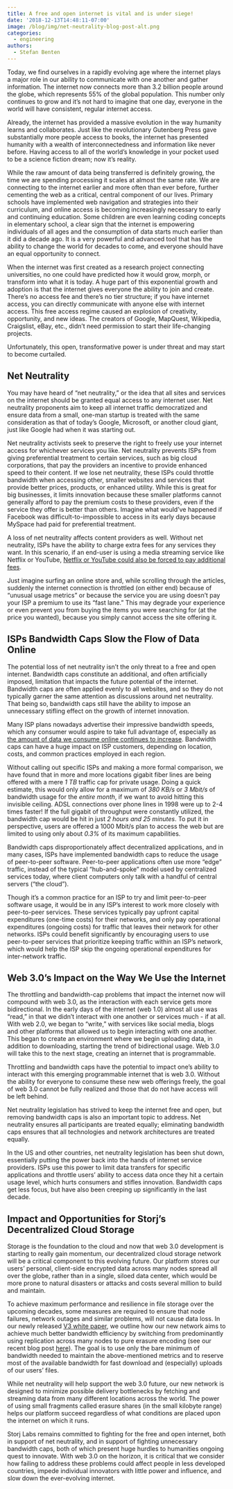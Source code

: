 ```yaml
---
title: A free and open internet is vital and is under siege!
date: '2018-12-13T14:48:11-07:00'
image: /blog/img/net-neutrality-blog-post-alt.png
categories:
  - engineering
authors:
  - Stefan Benten
---
```

Today, we find ourselves in a rapidly evolving age where the internet plays a major role in our ability to communicate with one another and gather information. The internet now connects more than 3.2 billion people around the globe, which represents 55% of the global population. This number only continues to grow and it’s not hard to imagine that one day, everyone in the world will have consistent, regular internet access. 

Already, the internet has provided a massive evolution in the way humanity learns and collaborates. Just like the revolutionary Gutenberg Press gave substantially more people access to books, the internet has presented humanity with a wealth of interconnectedness and information like never before. Having access to all of the world’s knowledge in your pocket used to be a science fiction dream; now it’s reality.

While the raw amount of data being transferred is definitely growing, the time we are spending processing it scales at almost the same rate. We are connecting to the internet earlier and more often than ever before, further cementing the web as a critical, central component of our lives. Primary schools have implemented web navigation and strategies into their curriculum, and online access is becoming increasingly necessary to early and continuing education. Some children are even learning coding concepts in elementary school, a clear sign that the internet is empowering individuals of all ages and the consumption of data starts much earlier than it did a decade ago. It is a very powerful and advanced tool that has the ability to change the world for decades to come, and everyone should have an equal opportunity to connect.

When the internet was first created as a research project connecting universities, no one could have predicted how it would grow, morph, or transform into what it is today. A huge part of this exponential growth and adoption is that the internet gives everyone the ability to join and create. There’s no access fee and there’s no tier structure; if you have internet access, you can directly communicate with anyone else with internet access. This free access regime caused an explosion of creativity, opportunity, and new ideas. The creators of Google, MapQuest, Wikipedia, Craigslist, eBay, etc., didn’t need permission to start their life-changing projects.

Unfortunately, this open, transformative power is under threat and may start to become curtailed.

## Net Neutrality

You may have heard of “net neutrality,” or the idea that all sites and services on the internet should be granted equal access to any internet user. Net neutrality proponents aim to keep all internet traffic democratized and ensure data from a small, one-man startup is treated with the same consideration as that of today’s Google, Microsoft, or another cloud giant, just like Google had when it was starting out.

Net neutrality activists seek to preserve the right to freely use your internet access for whichever services you like. Net neutrality prevents ISPs from giving preferential treatment to certain services, such as big cloud corporations, that pay the providers an incentive to provide enhanced speed to their content. If we lose net neutrality, these ISPs could throttle bandwidth when accessing other, smaller websites and services that provide better prices, products, or enhanced utility. While this is great for big businesses, it limits innovation because these smaller platforms cannot generally afford to pay the premium costs to these providers, even if the service they offer is better than others. Imagine what would’ve happened if Facebook was difficult-to-impossible to access in its early days because MySpace had paid for preferential treatment. 

A loss of net neutrality affects content providers as well. Without net neutrality, ISPs have the ability to charge extra fees for any services they want. In this scenario, if an end-user is using a media streaming service like Netflix or YouTube, [Netflix or YouTube could also be forced to pay additional fees](https://arstechnica.com/information-technology/2014/04/after-netflix-pays-comcast-speeds-improve-65/). 

Just imagine surfing an online store and, while scrolling through the articles, suddenly the internet connection is throttled (on either end) because of “unusual usage metrics” or because the service you are using doesn’t pay your ISP a premium to use its “fast lane.” This may degrade your experience or even prevent you from buying the items you were searching for (at the price you wanted), because you simply cannot access the site offering it. 

## ISPs Bandwidth Caps Slow the Flow of Data Online

The potential loss of net neutrality isn’t the only threat to a free and open internet. Bandwidth caps constitute an additional, and often artificially imposed, limitation that impacts the future potential of the internet. Bandwidth caps are often applied evenly to all websites, and so they do not typically garner the same attention as discussions around net neutrality. That being so, bandwidth caps still have the ability to impose an unnecessary stifling effect on the growth of internet innovation.

Many ISP plans nowadays advertise their impressive bandwidth speeds, which any consumer would aspire to take full advantage of, especially as [the amount of data we consume online continues to increase](https://www.internetworldstats.com/stats.htm). Bandwidth caps can have a huge impact on ISP customers, depending on location, costs, and common practices employed in each region. 

Without calling out specific ISPs and making a more formal comparison, we have found that in more and more locations gigabit fiber lines are being offered with a mere _1 TB_ traffic cap for private usage. Doing a quick estimate, this would only allow for a maximum of _380 KB/s_ or _3 Mbit/s_ of bandwidth usage for the _entire month_, if we want to avoid hitting this invisible ceiling. ADSL connections over phone lines in 1998 were up to 2-4 times faster! If the full gigabit of throughput were constantly utilized, the bandwidth cap would be hit in just _2 hours and 25 minutes_. To put it in perspective, users are offered a 1000 Mbit/s plan to access the web but are limited to using only about _0.3%_ of its maximum capabilities. 

Bandwidth caps disproportionately affect decentralized applications, and in many cases, ISPs have implemented bandwidth caps to reduce the usage of peer-to-peer software. Peer-to-peer applications often use more “edge” traffic, instead of the typical “hub-and-spoke” model used by centralized services today, where client computers only talk with a handful of central servers (“the cloud”).

Though it’s a common practice for an ISP to try and limit peer-to-peer software usage, it would be in any ISP’s interest to work more closely with peer-to-peer services. These services typically pay upfront capital expenditures (one-time costs) for their networks, and only pay operational expenditures (ongoing costs) for traffic that leaves their network for other networks. ISPs could benefit significantly by encouraging users to use peer-to-peer services that prioritize keeping traffic within an ISP’s network, which would help the ISP skip the ongoing operational expenditures for inter-network traffic.

## Web 3.0’s Impact on the Way We Use the Internet

The throttling and bandwidth-cap problems that impact the internet now will compound with web 3.0, as the interaction with each service gets more bidirectional. In the early days of the internet (web 1.0) almost all use was “read,” in that we didn’t interact with one another or services much - if at all. With web 2.0, we began to “write,” with services like social media, blogs and other platforms that allowed us to begin interacting with one another. This began to create an environment where we begin uploading data, in addition to downloading, starting the trend of bidirectional usage. Web 3.0 will take this to the next stage, creating an internet that is programmable. 

Throttling and bandwidth caps have the potential to impact one’s ability to interact with this emerging programmable internet that is web 3.0. Without the ability for everyone to consume these new web offerings freely, the goal of web 3.0 cannot be fully realized and those that do not have access will be left behind. 

Net neutrality legislation has strived to keep the internet free and open, but removing bandwidth caps is also an important topic to address. Net neutrality ensures all participants are treated equally; eliminating bandwidth caps ensures that all technologies and network architectures are treated equally. 

In the US and other countries, net neutrality legislation has been shut down, essentially putting the power back into the hands of internet service providers. ISPs use this power to limit data transfers for specific applications and throttle users’ ability to access data once they hit a certain usage level, which hurts consumers and stifles innovation. Bandwidth caps get less focus, but have also been creeping up significantly in the last decade.

## Impact and Opportunities for Storj’s Decentralized Cloud Storage

Storage is the foundation to the cloud and now that web 3.0 development is starting to really gain momentum, our decentralized cloud storage network will be a critical component to this evolving future. Our platform stores our users’ personal, client-side encrypted data across many nodes spread all over the globe, rather than in a single, siloed data center, which would be more prone to natural disasters or attacks and costs several million to build and maintain. 

To achieve maximum performance and resilience in file storage over the upcoming decades, some measures are required to ensure that node failures, network outages and similar problems, will not cause data loss. In our newly released [V3 white paper](https://storj.io/white-paper), we outline how our new network aims to achieve much better bandwidth efficiency by switching from predominantly using replication across many nodes to pure erasure encoding (see our recent blog post [here](https://storj.io/blog/2018/11/replication-is-bad-for-decentralized-storage-part-1-erasure-codes-for-fun-and-profit/)). The goal is to use only the bare minimum of bandwidth needed to maintain the above-mentioned metrics and to reserve most of the available bandwidth for fast download and (especially) uploads of our users’ files.

While net neutrality will help support the web 3.0 future, our new network is designed to minimize possible delivery bottlenecks by fetching and streaming data from many different locations across the world. The power of using small fragments called erasure shares (in the small kilobyte range) helps our platform succeed regardless of what conditions are placed upon the internet on which it runs.

Storj Labs remains committed to fighting for the free and open internet, both in support of net neutrality, and in support of fighting unnecessary bandwidth caps, both of which present huge hurdles to humanities ongoing quest to innovate. With web 3.0 on the horizon, it is critical that we consider how failing to address these problems could affect people in less developed countries, impede individual innovators with little power and influence, and slow down the ever-evolving internet.

